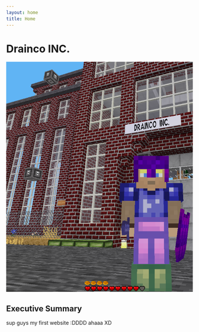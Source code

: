 ```yaml
---
layout: home
title: Home
---
```


# Drainco INC.

[![](/images/dcfactory.png)](/articles/exocore%20installation%20instructions/)

## Executive Summary

sup guys my first website :DDDD ahaaa XD


